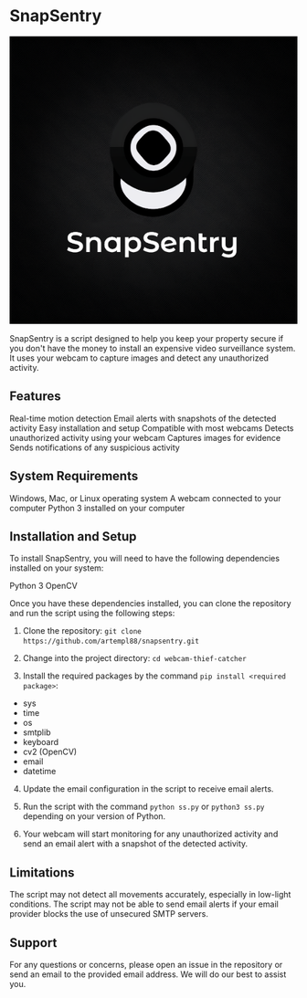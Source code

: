 # SnapSentry
<p align="center">
<img src="https://github.com/artempl88/SnapSentry/blob/main/SnapSentry_logo.png">
</p>
SnapSentry is a script designed to help you keep your property secure if you don't have the money to install an expensive video surveillance system. It uses your webcam to capture images and detect any unauthorized activity.

## Features
Real-time motion detection
Email alerts with snapshots of the detected activity
Easy installation and setup
Compatible with most webcams
Detects unauthorized activity using your webcam
Captures images for evidence
Sends notifications of any suspicious activity

## System Requirements
Windows, Mac, or Linux operating system
A webcam connected to your computer
Python 3 installed on your computer

## Installation and Setup
To install SnapSentry, you will need to have the following dependencies installed on your system:

Python 3
OpenCV

Once you have these dependencies installed, you can clone the repository and run the script using the following steps:

1. Clone the repository:
```git clone https://github.com/artempl88/snapsentry.git```

2. Change into the project directory:
```cd webcam-thief-catcher```

3. Install the required packages by the command ```pip install <required package>```:
- sys
- time
- os
- smtplib
- keyboard
- cv2 (OpenCV)
- email
- datetime

4. Update the email configuration in the script to receive email alerts.

5. Run the script with the command ```python ss.py``` or ```python3 ss.py``` depending on your version of Python.

6. Your webcam will start monitoring for any unauthorized activity and send an email alert with a snapshot of the detected activity.

## Limitations
The script may not detect all movements accurately, especially in low-light conditions.
The script may not be able to send email alerts if your email provider blocks the use of unsecured SMTP servers.

## Support
For any questions or concerns, please open an issue in the repository or send an email to the provided email address. We will do our best to assist you.
